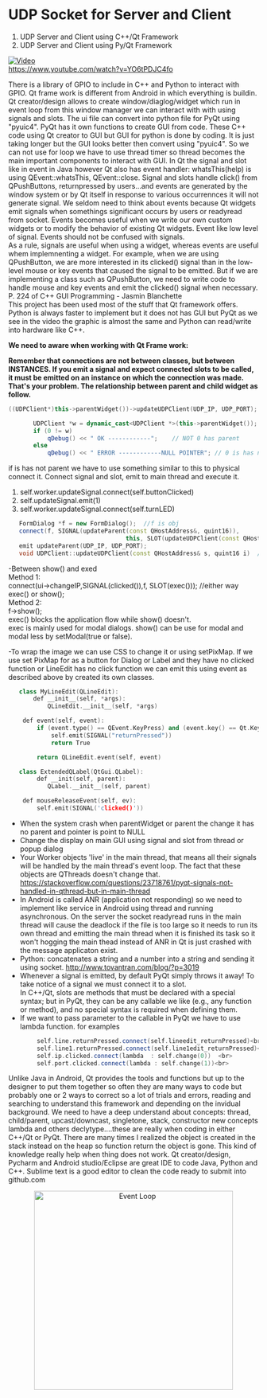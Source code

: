  # UDP Socket for Server and Client 
 
1. UDP Server and Client using C++/Qt Framework
2. UDP Server and Client using Py/Qt Framework

[![Video](http://img.youtube.com/vi/YO6tPDJC4fo/0.jpg)](http://www.youtube.com/watch?v=YO6tPDJC4fo)<br>
https://www.youtube.com/watch?v=YO6tPDJC4fo

There is a library of GPIO to include in C++ and Python to interact with GPIO. Qt frame work is different from Android in which
everything is buildin. Qt creator/design allows to create window/diaglog/widget which run in event loop from this window manager we can interact with with using signals and slots. The ui file can convert into python file for PyQt using "pyuic4". PyQt has it own functions to create GUI from code. These C++ code using Qt creator to GUI but GUI for python is done by coding. It is just taking longer but the GUI looks better then convert using "pyuic4". So we can not use for loop we have to use thread timer so thread becomes the main important components to interact with GUI. 
In Qt the signal and slot like in event in Java however Qt also has event handler: whatsThis(help) is using QEvent::whatsThis, QEvent::close. Signal and slots handle click() from QPushButtons, returnpressed by users...and events are generated by the window system or by Qt itself in response to various occurrennces it will not generate signal. We seldom need to think about events because Qt widgets emit signals when somethings significant occurs by users or readyread from socket. Events becomes useful when we write our own custom widgets or to modify the behavior of existing Qt widgets. Event like low level of signal. Events should not be confused with signals. <br>
As a rule, signals are useful when using a widget, whereas events are useful whem implemnenting a widget. For example, when we are using QPushButton, we are more interested in its clicked() signal than in the low-level mouse or key events that caused the signal to be
emitted. But if we are implementing a class such as QPushButton, we need to write code to handle mouse and key events and emit the clicked() signal when necessary. P. 224 of C++ GUI Programming - Jasmin Blanchette <br>
This project has been used most of the stuff that Qt framework offers. Python is always faster to implement but it does not has GUI but PyQt as we see in the video the graphic is almost the same and Python can read/write into hardware like C++.

__**We need to aware when working with Qt Frame work:**__</p>

__Remember that connections are not between classes, but between INSTANCES. If you emit a signal and expect connected slots to be called, it must be emitted on an instance on which the connection was made. That's your problem. The relationship between parent and child widget as follow.__ <br>
```C++
((UDPClient*)this->parentWidget())->updateUDPClient(UDP_IP, UDP_PORT); //don't forget this object

       UDPClient *w = dynamic_cast<UDPClient *>(this->parentWidget()); //must true polymorphism has virtual (function or ctor)
       if (0 != w)
           qDebug() << " OK ------------";    // NOT 0 has parent
       else
           qDebug() << " ERROR ------------NULL POINTER"; // 0 is has no parent
 ```          
if is has not parent we have to use something similar to this to physical connect it. Connect signal and slot, emit to main thread and execute it.<br>
1. self.worker.updateSignal.connect(self.buttonClicked) <br>  
2. self.updateSignal.emit(1)<br>
3. self.worker.updateSignal.connect(self.turnLED)<br>
```C++
   FormDialog *f = new FormDialog();  //f is obj 
   connect(f, SIGNAL(updateParent(const QHostAddress&, quint16)), 
                                 this, SLOT(updateUDPClient(const QHostAddress&, quint16))); 
   emit updateParent(UDP_IP, UDP_PORT);
   void UDPClient::updateUDPClient(const QHostAddress& s, quint16 i)  //This is main GUI get changed
```
-Between show() and exed<br>
Method 1:<br>
    connect(ui->changeIP,SIGNAL(clicked()),f, SLOT(exec())); //either way exec() or show();<br>
Method 2:<br>
    f->show();<br>
exec() blocks the application flow while show() doesn't.<br>
exec is mainly used for modal dialogs. show() can be use for modal and modal less by setModal(true or false).<br>

-To wrap the image we can use CSS to change it or using setPixMap. If we use set PixMap for as a button for Dialog or Label and they have no clicked function or LineEdit has no click function we can emit this using event as described above by created its own classes.<br>
```C++
   class MyLineEdit(QLineEdit):
       def __init__(self, *args):
           QLineEdit.__init__(self, *args)

    def event(self, event):
        if (event.type() == QEvent.KeyPress) and (event.key() == Qt.Key_Return):
            self.emit(SIGNAL("returnPressed"))
            return True

        return QLineEdit.event(self, event) 

   class ExtendedQLabel(QtGui.QLabel): 
        def __init(self, parent):
           QLabel.__init__(self, parent)

    def mouseReleaseEvent(self, ev):
        self.emit(SIGNAL('clicked()'))
```
- When the system crash when parentWidget or parent the change it has no parent and pointer is point to NULL<br>
- Change the display on main GUI using signal and slot from thread or popup dialog<br>
- Your Worker objects 'live' in the main thread, that means all their signals will be handled by the main thread's event loop. The fact that these objects are QThreads doesn't change that. https://stackoverflow.com/questions/23718761/pyqt-signals-not-handled-in-qthread-but-in-main-thread<br>
- In Android is called ANR (application not responding) so we need to implement like service in Android using thread and running  asynchronous. On the server the socket readyread runs in the main thread will cause the deadlock if the file is too large so it needs to run its own thread and emitting the main thread when it is finished its task so it won't hogging the main thead instead of ANR in Qt is just crashed with the message applicaton exist. <br>
- Python: concatenates a string and a number into a string and sending it using socket. http://www.tovantran.com/blog/?p=3019<br>
- Whenever a signal is emitted, by default PyQt simply throws it away! To take notice of a signal we must connect it to a slot.<br> 
In C++/Qt, slots are methods that must be declared with a special syntax; but in PyQt, they can be any callable we like (e.g., any function or method), and no special syntax is required when defining them.<br>
- If we want to pass parameter to the callable in PyQt we have to use lambda function. for examples<br>
```C++
        self.line.returnPressed.connect(self.lineedit_returnPressed)<br>
        self.line1.returnPressed.connect(self.line1edit_returnPressed)<br>
        self.ip.clicked.connect(lambda  : self.change(0))  <br>
        self.port.clicked.connect(lambda : self.change(1))<br>
```
Unlike Java in Android, Qt provides the tools and functions but up to the designer to put them together so often they are many ways to code but probably one or 2 ways to correct so a lot of trials and errors, reading and searching to understand this framework and depending on the invidual background. We need to have a deep understand about concepts: thread, child/parent, upcast/downcast, singletone, stack, constructor new concepts lambda and others declytype....these are really when coding in either C++/Qt or PyQt. There are many times I realized the object is created in the stack instead on the heap so function return the object is gone. This kind of knowledge really help when thing does not work. Qt creator/design, Pycharm and Android studio/Eclipse are great IDE to code Java, Python and C++. Sublime text is a good editor to clean the code ready to submit into github.com<br>

<p align="center">
    <td><img src="http://www.tovantran.com/blog/wp-content/uploads/2017/09/LoopEvent-1.png" width="400" title= "Event Loop"> </td>
  </p>
